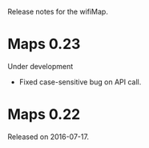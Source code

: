 

Release notes for the wifiMap.

# Maps 0.23

Under development
- Fixed case-sensitive bug on API call.

# Maps 0.22

Released on 2016-07-17.
